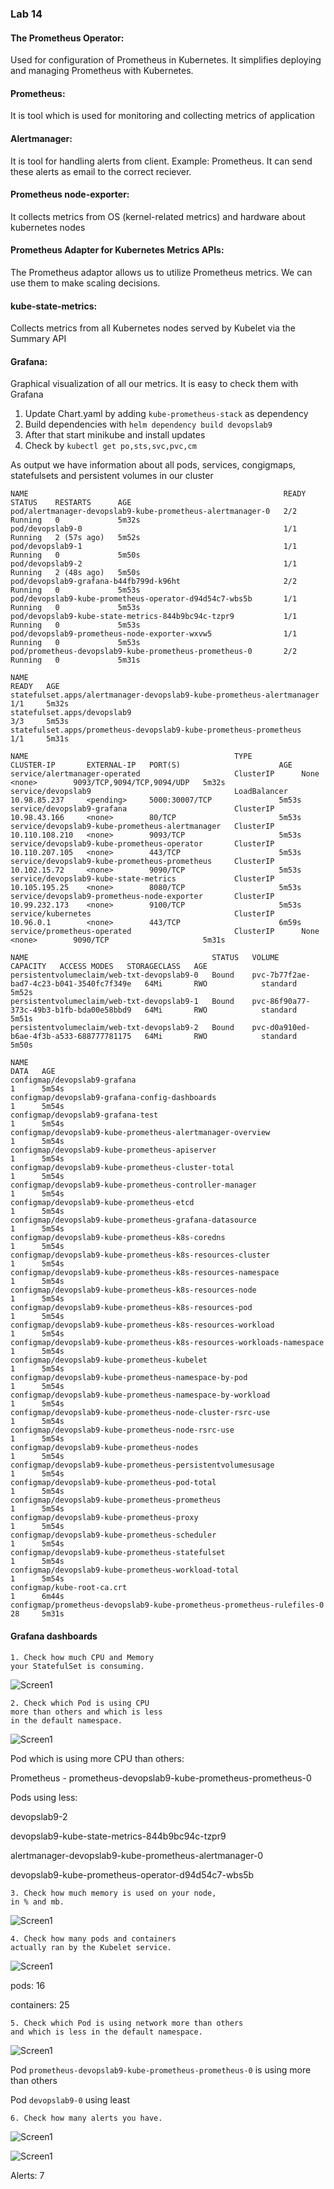 ### Lab 14

#### The Prometheus Operator:

Used for configuration of Prometheus in Kubernetes. It simplifies deploying and managing Prometheus with Kubernetes. 

#### Prometheus:

It is tool which is used for monitoring and collecting metrics of application

#### Alertmanager:

It is tool for handling alerts from client. Example: Prometheus. It can send these alerts as email to the correct reciever. 

#### Prometheus node-exporter:

It collects metrics from OS (kernel-related metrics) and hardware about kubernetes nodes 

#### Prometheus Adapter for Kubernetes Metrics APIs:

The Prometheus adaptor allows us to utilize Prometheus metrics. We can use them to make scaling decisions. 

#### kube-state-metrics:

Collects metrics from all Kubernetes nodes served by Kubelet via the Summary API

#### Grafana:

Graphical visualization of all our metrics. It is easy to check them with Grafana

1) Update Chart.yaml by adding ```kube-prometheus-stack``` as dependency 
2) Build dependencies with ```helm dependency build devopslab9 ```
3) After that start minikube and install updates
4) Check by ```kubectl get po,sts,svc,pvc,cm``` 

As output we have information about all pods, services, congigmaps, statefulsets and persistent volumes in our cluster

```                                                                                             ±[●●●][master]
NAME                                                         READY   STATUS    RESTARTS      AGE
pod/alertmanager-devopslab9-kube-prometheus-alertmanager-0   2/2     Running   0             5m32s
pod/devopslab9-0                                             1/1     Running   2 (57s ago)   5m52s
pod/devopslab9-1                                             1/1     Running   0             5m50s
pod/devopslab9-2                                             1/1     Running   2 (48s ago)   5m50s
pod/devopslab9-grafana-b44fb799d-k96ht                       2/2     Running   0             5m53s
pod/devopslab9-kube-prometheus-operator-d94d54c7-wbs5b       1/1     Running   0             5m53s
pod/devopslab9-kube-state-metrics-844b9bc94c-tzpr9           1/1     Running   0             5m53s
pod/devopslab9-prometheus-node-exporter-wxvw5                1/1     Running   0             5m53s
pod/prometheus-devopslab9-kube-prometheus-prometheus-0       2/2     Running   0             5m31s

NAME                                                                    READY   AGE
statefulset.apps/alertmanager-devopslab9-kube-prometheus-alertmanager   1/1     5m32s
statefulset.apps/devopslab9                                             3/3     5m53s
statefulset.apps/prometheus-devopslab9-kube-prometheus-prometheus       1/1     5m31s

NAME                                              TYPE           CLUSTER-IP       EXTERNAL-IP   PORT(S)                      AGE
service/alertmanager-operated                     ClusterIP      None             <none>        9093/TCP,9094/TCP,9094/UDP   5m32s
service/devopslab9                                LoadBalancer   10.98.85.237     <pending>     5000:30007/TCP               5m53s
service/devopslab9-grafana                        ClusterIP      10.98.43.166     <none>        80/TCP                       5m53s
service/devopslab9-kube-prometheus-alertmanager   ClusterIP      10.110.108.210   <none>        9093/TCP                     5m53s
service/devopslab9-kube-prometheus-operator       ClusterIP      10.110.207.105   <none>        443/TCP                      5m53s
service/devopslab9-kube-prometheus-prometheus     ClusterIP      10.102.15.72     <none>        9090/TCP                     5m53s
service/devopslab9-kube-state-metrics             ClusterIP      10.105.195.25    <none>        8080/TCP                     5m53s
service/devopslab9-prometheus-node-exporter       ClusterIP      10.99.232.173    <none>        9100/TCP                     5m53s
service/kubernetes                                ClusterIP      10.96.0.1        <none>        443/TCP                      6m59s
service/prometheus-operated                       ClusterIP      None             <none>        9090/TCP                     5m31s

NAME                                         STATUS   VOLUME                                     CAPACITY   ACCESS MODES   STORAGECLASS   AGE
persistentvolumeclaim/web-txt-devopslab9-0   Bound    pvc-7b77f2ae-bad7-4c23-b041-3540fc7f349e   64Mi       RWO            standard       5m52s
persistentvolumeclaim/web-txt-devopslab9-1   Bound    pvc-86f90a77-373c-49b3-b1fb-bda00e58bbd9   64Mi       RWO            standard       5m51s
persistentvolumeclaim/web-txt-devopslab9-2   Bound    pvc-d0a910ed-b6ae-4f3b-a533-688777781175   64Mi       RWO            standard       5m50s

NAME                                                                     DATA   AGE
configmap/devopslab9-grafana                                             1      5m54s
configmap/devopslab9-grafana-config-dashboards                           1      5m54s
configmap/devopslab9-grafana-test                                        1      5m54s
configmap/devopslab9-kube-prometheus-alertmanager-overview               1      5m54s
configmap/devopslab9-kube-prometheus-apiserver                           1      5m54s
configmap/devopslab9-kube-prometheus-cluster-total                       1      5m54s
configmap/devopslab9-kube-prometheus-controller-manager                  1      5m54s
configmap/devopslab9-kube-prometheus-etcd                                1      5m54s
configmap/devopslab9-kube-prometheus-grafana-datasource                  1      5m54s
configmap/devopslab9-kube-prometheus-k8s-coredns                         1      5m54s
configmap/devopslab9-kube-prometheus-k8s-resources-cluster               1      5m54s
configmap/devopslab9-kube-prometheus-k8s-resources-namespace             1      5m54s
configmap/devopslab9-kube-prometheus-k8s-resources-node                  1      5m54s
configmap/devopslab9-kube-prometheus-k8s-resources-pod                   1      5m54s
configmap/devopslab9-kube-prometheus-k8s-resources-workload              1      5m54s
configmap/devopslab9-kube-prometheus-k8s-resources-workloads-namespace   1      5m54s
configmap/devopslab9-kube-prometheus-kubelet                             1      5m54s
configmap/devopslab9-kube-prometheus-namespace-by-pod                    1      5m54s
configmap/devopslab9-kube-prometheus-namespace-by-workload               1      5m54s
configmap/devopslab9-kube-prometheus-node-cluster-rsrc-use               1      5m54s
configmap/devopslab9-kube-prometheus-node-rsrc-use                       1      5m54s
configmap/devopslab9-kube-prometheus-nodes                               1      5m54s
configmap/devopslab9-kube-prometheus-persistentvolumesusage              1      5m54s
configmap/devopslab9-kube-prometheus-pod-total                           1      5m54s
configmap/devopslab9-kube-prometheus-prometheus                          1      5m54s
configmap/devopslab9-kube-prometheus-proxy                               1      5m54s
configmap/devopslab9-kube-prometheus-scheduler                           1      5m54s
configmap/devopslab9-kube-prometheus-statefulset                         1      5m54s
configmap/devopslab9-kube-prometheus-workload-total                      1      5m54s
configmap/kube-root-ca.crt                                               1      6m44s
configmap/prometheus-devopslab9-kube-prometheus-prometheus-rulefiles-0   28     5m31s

```

#### Grafana dashboards

    1. Check how much CPU and Memory
    your StatefulSet is consuming.

![Screen1](screens/14_cpu.png)

    2. Check which Pod is using CPU
    more than others and which is less
    in the default namespace.

![Screen1](screens/14_pods.png)

Pod which is using more CPU than others:

Prometheus - prometheus-devopslab9-kube-prometheus-prometheus-0

Pods using less:

devopslab9-2

devopslab9-kube-state-metrics-844b9bc94c-tzpr9

alertmanager-devopslab9-kube-prometheus-alertmanager-0

devopslab9-kube-prometheus-operator-d94d54c7-wbs5b

    3. Check how much memory is used on your node,
    in % and mb.

![Screen1](screens/14_nodes.png)

    4. Check how many pods and containers 
    actually ran by the Kubelet service.

![Screen1](screens/14_kubelet.png)

pods: 16

containers: 25

    5. Check which Pod is using network more than others
    and which is less in the default namespace.

![Screen1](screens/14_networks.png)

Pod ```prometheus-devopslab9-kube-prometheus-prometheus-0``` is using more than others

Pod ```devopslab9-0``` using least

    6. Check how many alerts you have.
    
![Screen1](screens/14_alerts.png)

![Screen1](screens/14_alerts2.png)

Alerts: 7

    
